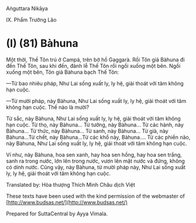 Aṅguttara Nikāya

IX. Phẩm Trưởng Lão

# (I) (81) Bàhuna

Một thời, Thế Tôn trú ở Campá, trên bờ hồ Gaggarà. Rồi Tôn giả Bàhuna đi đến Thế Tôn, sau khi đến, đảnh lễ Thế Tôn rồi ngồi xuống một bên. Ngồi xuống một bên, Tôn giả Bàhuna bạch Thế Tôn:

—Từ bao nhiêu pháp, Như Lai sống xuất ly, ly hệ, giải thoát với tâm không hạn cuộc.

—Từ mười pháp, này Bàhuna, Như Lai sống xuất ly, ly hệ, giải thoát với tâm không hạn cuộc. Thế nào là mười?

Từ sắc, này Bàhuna, Như Lai sống xuất ly, ly hệ, giải thoát với tâm không hạn cuộc. Từ thọ, này Bàhuna... Từ tưởng, này Bàhuna... Từ các hành, này Bàhuna... Từ thức, này Bàhuna... Từ sanh, này Bàhuna... Từ già, này Bàhuna...Từ chết, này Bàhuna...Từ các khổ này, Bàhuna.... Từ các phiền não, này Bàhuna, Như Lai sống xuất ly, ly hệ, giải thoát với tâm không hạn cuộc.

Ví như, này Bàhuna, hoa sen xanh, hay hoa sen hồng, hay hoa sen trắng, sanh ra trong nước, lớn lên trong nước, vươn lên mặt nước và đứng, không có dính nước. Cũng vậy, này Bàhuna, từ mười pháp này, Như Lai sống xuất ly, ly hệ, giải thoát với tâm không hạn cuộc.

Translated by: Hòa thượng Thích Minh Châu dịch Việt

These texts have been used with the kind permission of the webmaster of [http://www.budsas.net/](http://www.budsas.net/)

Prepared for SuttaCentral by Ayya Vimala.